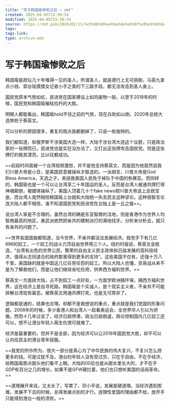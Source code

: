 ```yaml
---
title: "写于韩国瑜惨败之后 – zmt"
created: 2025-04-05T15:50:54
modified: 2025-04-05T15:50:54
source: https://zmt.pub/2020/01/11/%e5%86%99%e4%ba%8e%e9%9f%a9%e5%9b%bd%e7%91%9c%e6%83%a8%e8%b4%a5%e4%b9%8b%e5%90%8e/
tags:
tags-link:
type: archive-web
---
```


# 写于韩国瑜惨败之后

韩国瑜是政坛几十年难得一见的圣人，所谓圣人，就是德行上无可挑剔，马英九拿点小钱、郭台铭摸摸女记者小手之类的下三路手段，都无法攻击到圣人身上。  


国民党原本气势如虹，民进党在国家建设上如同废物一般，以至于2018年的时候，国民党和韩国瑜摧枯拉朽的大胜。  


明眼人都能看出，韩国瑜hold不住之前的气势，现在兵败如山倒，2020年总统大选惨败于蔡英文。  


可以分析的原因很多，重复的观点我都删掉了，只说一些独特的。  


我们都知道，和俄罗斯干涉美国大选一样，大陆干涉台湾大选这个议题，只是政治家的一张牌而已，民进党也是实在没办法了，又打出这张牌攻击国民党。但是这张牌打的极其漂亮，比以往都成功。  


==前段时间我被一个台湾视频激怒，并不是他支持蔡英文，而是因为他竟然说我们川普大帝是小丑，是美国民意被操纵才胜选的。一派胡言，川普大帝是God Bless America，天选之子，来拯救美国人民免于掉队于中国的弥赛亚。而同样的，韩国瑜也是一个可以让台湾享二十年国运的圣人。反而是台湾人被通共牌打得神魂颠倒，被媒体操纵了。美国人顶着几十个fake news把川普大帝送上总统宝座，而台湾人竟然相信韩国瑜上台就和大陆统一失去民主这种谬论。这种弱智言论连大陆人都不相信，谁不知道国民党和民进党在台独上是一丘之貉==。  


说台湾人笨是不合理的，虽然台湾的确是东亚智商的洼地，但是香港作为世界人均智商最高的地区，勇武派依然把亲共的建制派打的满地找牙。分析来分析去，就只有亲共的问题了。  


==世界各国首脑都知道，当今世界，不亲共都没法发展经济。我党手下有几亿996的奴工，一个奴工的战斗力顶自由世界两三个人。纽约时报说，蔡英文会胜选，“台湾有出色的世界公民，繁荣的自由主义民主政体和日益发展的高科技经济，值得从志同道合的政府那里得到更多的支持”。这些美国不仅有，还强十万八千里，美国缺的就是中国这几亿任劳任怨的奴工。所以大陆人也懂，贸易战从来不是为了解救他们，而是让他们继续省吃俭用，供养西方福利世界。==  


蔡英文一方面排大陆，占不到奴工一点好处，一方面学欧洲搞环保，搞西方福利世界，这在经济上是自寻死路。韩国瑜是个实诚人，是个现实主义者，不亲共不可能排解台湾现有窘态。被蔡英文用通共牌打死，也是无可厚非了。  


逻辑都是通的，结果也合理。却都不是我想说的重点，重点就是我们党国的形象问题。2008年的时候，多少香港人和台湾人一起看奥运会，全世界华人引以为骄傲。然而十几年过去了，经济日趋停滞，政治日趋倒退，舆论控制国内几亿奴工还可以，想不让港台年轻人萌生仇恨可就难了。  


经济是最重要的，但并不是全部，因为经济可以让2018年国民党大胜，却不可以让向往民主的港台青年屈服。  


==我党的所作所为，很大一部分是真心为了中华民族的伟大复兴，不复兴怎么捞更多的钱。可是过犹不及，港台的年轻人没有受过穷，只在乎自由，不在乎经济，给韩国瑜那点甜头他们看不上眼。大陆的00后也是从甜水里长大的，才不在乎GDP有百分之几的增长，如果不是GFW硬拦着，他们也只想听美国的话闹革命。==  


==道理展开来说，又太长了，写累了。邓小平说，发展是硬道理。当经济遇到困难，发展不下去的时候，总得发展点别的才行。连理性爱国的理由都不给，放开手只能得到港台一般的溃败。==
